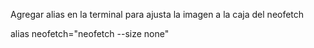 Agregar alias en la terminal para ajusta la imagen a la caja del neofetch

alias neofetch="neofetch --size none"
